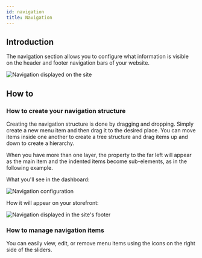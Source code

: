 ```yaml
---
id: navigation
title: Navigation
---
```

## Introduction

The navigation section allows you to configure what information is visible on the header and footer navigation bars of your website. 

![Navigation displayed on the site](assets/dashboard-config/config20.JPG)

## How to

### How to create your navigation structure

Creating the navigation structure is done by dragging and dropping. Simply create a new menu item and then drag it to the desired place. You can move items inside one another to create a tree structure and drag items up and down to create a hierarchy.

When you have more than one layer, the property to the far left will appear as the main item and the indented items become sub-elements, as in the following example.

What you'll see in the dashboard:

![Navigation configuration](assets/dashboard-config/config22.JPG)

How it will appear on your storefront:

![Navigation displayed in the site's footer](assets/dashboard-config/config222.JPG)

### How to manage navigation items

You can easily view, edit, or remove menu items using the icons on the right side of the sliders. 
